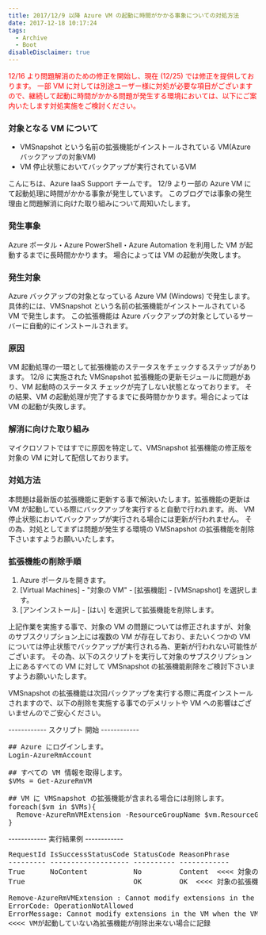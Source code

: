 ```yaml
---
title: 2017/12/9 以降 Azure VM の起動に時間がかかる事象についての対処方法
date: 2017-12-18 10:17:24
tags:
  - Archive
  - Boot
disableDisclaimer: true
---
```


<span style="color:red;">12/16 より問題解消のための修正を開始し、現在 (12/25) では修正を提供しております。
一部 VM に対しては別途ユーザー様に対処が必要な項目がございますので、継続して起動に時間がかかる問題が発生する環境においては、以下にご案内いたします対処実施をご検討ください。</span>

### 対象となる VM について
- VMSnapshot という名前の拡張機能がインストールされている VM(Azure バックアップの対象VM)
- VM 停止状態においてバックアップが実行されているVM

 

こんにちは、Azure IaaS Support チームです。
12/9 より一部の Azure VM にて起動処理に時間がかかる事象が発生しています。
このブログでは事象の発生理由と問題解消に向けた取り組みについて周知いたします。


### 発生事象

Azure ポータル・Azure PowerShell・Azure Automation を利用した VM が起動するまでに長時間かかります。
場合によっては VM の起動が失敗します。


### 発生対象

Azure バックアップの対象となっている Azure VM (Windows) で発生します。
具体的には、VMSnapshot という名前の拡張機能がインストールされている VM で発生します。
この拡張機能は Azure バックアップの対象としているサーバーに自動的にインストールされます。


### 原因

VM 起動処理の一環として拡張機能のステータスをチェックするステップがあります。
12/8 に実施された VMSnapshot 拡張機能の更新モジュールに問題があり、VM 起動時のステータス チェックが完了しない状態となっております。
その結果、VM の起動処理が完了するまでに長時間かかります。場合によっては VM の起動が失敗します。


### 解消に向けた取り組み

マイクロソフトではすでに原因を特定して、VMSnapshot 拡張機能の修正版を対象の VM に対して配信しております。


### 対処方法

本問題は最新版の拡張機能に更新する事で解決いたします。拡張機能の更新は VM が起動している際にバックアップを実行すると自動で行われます。尚、 VM 停止状態においてバックアップが実行される場合には更新が行われません。
その為、対処としてまずは問題が発生する環境の VMSnapshot の拡張機能を削除下さいますようお願いいたします。


### 拡張機能の削除手順

1. Azure ポータルを開きます。
1. [Virtual Machines] - "対象の VM" - [拡張機能] - [VMSnapshot] を選択します。
1. [アンインストール] - [はい] を選択して拡張機能を削除します。

上記作業を実施する事で、対象の VM の問題については修正されますが、対象のサブスクリプション上には複数の VM が存在しており、またいくつかの VM については停止状態でバックアップが実行される為、更新が行われない可能性がございます。
その為、以下のスクリプトを実行して対象のサブスクリプション上にあるすべての VM に対して VMSnapshot の拡張機能削除をご検討下さいますようお願いいたします。

VMSnapshot の拡張機能は次回バックアップを実行する際に再度インストールされますので、以下の削除を実施する事でのデメリットや VM への影響はございませんのでご安心ください。


------------ スクリプト 開始 ------------
<pre>
## Azure にログインします。
Login-AzureRmAccount

## すべての VM 情報を取得します。
$VMs = Get-AzureRmVM

## VM に VMSnapshot の拡張機能が含まれる場合には削除します。
foreach($vm in $VMs){
  Remove-AzureRmVMExtension -ResourceGroupName $vm.ResourceGroupName -VMName $vm.Name -Name VMSnapshot -Force
}
</pre>


------------ 実行結果例 ------------
<pre>
RequestId IsSuccessStatusCode StatusCode ReasonPhrase
--------- ------------------- ---------- ------------
True      NoContent           No         Content  <<<< 対象の拡張機能がない場合に記録
True                          OK         OK  <<<< 対象の拡張機能が削除された場合に記録

Remove-AzureRmVMExtension : Cannot modify extensions in the VM when the VM is not running.
ErrorCode: OperationNotAllowed
ErrorMessage: Cannot modify extensions in the VM when the VM is not running.
<<<< VMが起動していない為拡張機能が削除出来ない場合に記録
</pre>
